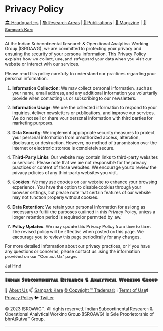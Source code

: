 # **Privacy Policy**

[🏛️ Headquarters](../home.md) | [📚 Research Areas](research.md) | [📝 Publications](../publication/publications.md) | [📰 Magazine](../magazine/magazine.md) | [📮 Sampark Kare](sampark.md)

___

At the Indian Subcontinental Research & Operational Analytical Working Group (ISROAWG), we are committed to protecting your privacy and ensuring the security of your personal information. This Privacy Policy explains how we collect, use, and safeguard your data when you visit our website or interact with our services.

Please read this policy carefully to understand our practices regarding your personal information.

1. **Information Collection**: We may collect personal information, such as your name, email address, and any additional information you voluntarily provide when contacting us or subscribing to our newsletters.

2. **Information Usage**: We use the collected information to respond to your inquiries, deliver newsletters or publications, and improve our services. We do not sell or share your personal information with third parties for marketing purposes.

3. **Data Security**: We implement appropriate security measures to protect your personal information from unauthorized access, alteration, disclosure, or destruction. However, no method of transmission over the internet or electronic storage is completely secure.

4. **Third-Party Links**: Our website may contain links to third-party websites or services. Please note that we are not responsible for the privacy practices or content of those websites. We encourage you to review the privacy policies of any third-party websites you visit.

5. **Cookies**: We may use cookies on our website to enhance your browsing experience. You have the option to disable cookies through your browser settings, but please note that certain features of our website may not function properly without cookies.

6. **Data Retention**: We retain your personal information for as long as necessary to fulfill the purposes outlined in this Privacy Policy, unless a longer retention period is required or permitted by law.

7. **Policy Updates**: We may update this Privacy Policy from time to time. The revised policy will be effective when posted on this page. We encourage you to review this page periodically for any changes.

For more detailed information about our privacy practices, or if you have any questions or concerns, please contact us using the information provided on our "Contact Us" page.

Jai Hind

___

![Indian Subcontinental Research & Operational Analytical Working Group (ISROAWG)](../israwg_logo.png)

📝 [About Us](about.md) 📫 [Sampark Kare](sampark.md) [© Copyright ™️ Trademark](copyright&trademark.md)
ℹ️ [Terms of Use](termsofuse.md)🔒 [Privacy Policy](privacy&policy.md) 🐦 [Twitter](https://twitter.com/ISROAWG)

© 2023 ISROAWG™️. All rights reserved.
Indian Subcontinental Research & Operational Analytical Working Group (ISROAWG) is Sole Proprietorship of bhrAtRutva™️ Group.

___
